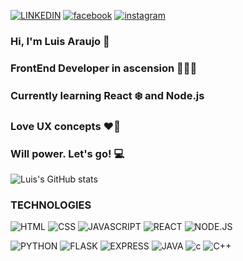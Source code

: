 [![LINKEDIN](https://img.shields.io/badge/LinkedIn-0077B5?style=for-the-badge&logo=linkedin&logoColor=white)](https://www.linkedin.com/in/luis-filipe-alves-araujo/) 
[![facebook](https://img.shields.io/badge/Facebook-1877F2?style=for-the-badge&logo=facebook&logoColor=white)](luisfilipearaujo777/)
[![instagram](https://img.shields.io/badge/Instagram-E4405F?style=for-the-badge&logo=instagram&logoColor=white)](luis.araujo250/)


### Hi, I'm Luis Araujo 👋
### FrontEnd Developer in ascension 👨‍💻🚀
### Currently learning React ❄️ and Node.js
### Love UX concepts ❤️🎨
### Will power. Let's go! 💻

![Luis's GitHub stats](https://github-readme-stats.vercel.app/api?username=LuisFilipeAraujo&show_icons=true&theme=tokyonight)



### TECHNOLOGIES

![HTML](https://img.shields.io/badge/HTML5-E34F26?style=for-the-badge&logo=html5&logoColor=white)
![CSS](https://img.shields.io/badge/CSS3-1572B6?style=for-the-badge&logo=css3&logoColor=white)
![JAVASCRIPT](https://img.shields.io/badge/JavaScript-F7DF1E?style=for-the-badge&logo=javascript&logoColor=black)
![REACT](https://img.shields.io/badge/React-20232A?style=for-the-badge&logo=react&logoColor=61DAFB)
![NODE.JS](https://img.shields.io/badge/Node.js-43853D?style=for-the-badge&logo=node.js&logoColor=white)

![PYTHON](https://img.shields.io/badge/Python-14354C?style=for-the-badge&logo=python&logoColor=white)
![FLASK](https://img.shields.io/badge/Flask-000000?style=for-the-badge&logo=flask&logoColor=white)
![EXPRESS](https://img.shields.io/badge/Express.js-404D59?style=for-the-badge)
![JAVA](https://img.shields.io/badge/Java-ED8B00?style=for-the-badge&logo=openjdk&logoColor=white)
![c](https://img.shields.io/badge/C-00599C?style=for-the-badge&logo=c&logoColor=white)
![C++](https://img.shields.io/badge/C%2B%2B-00599C?style=for-the-badge&logo=c%2B%2B&logoColor=white)
![]()
